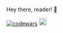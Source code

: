 Hey there, reader! 👋

[![codewars](https://www.codewars.com/users/2Grey/badges/micro)](https://www.codewars.com/users/2Grey)
<a href="https://exercism.io/profiles/2Grey"><img src="https://assets.exercism.io/assets/logo-white-e3be059a4bfc4bf65f196a12105e9cff389b5a67f2065a0862d4ff6153571ef5.png" height="20"/></a>
